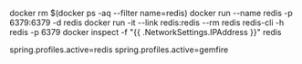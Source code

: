 docker rm $(docker ps -aq --filter name=redis)
docker run --name redis -p 6379:6379 -d redis
docker run -it --link redis:redis --rm redis redis-cli -h redis -p 6379
docker inspect -f "{{ .NetworkSettings.IPAddress }}" redis

spring.profiles.active=redis
spring.profiles.active=gemfire
